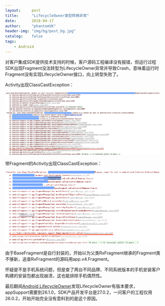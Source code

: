 ```yaml
---
layout:     post
title:      "LifecycleOwner类型转换异常"
date:       2018-04-17
author:     "phantomVK"
header-img: "img/bg/post_bg.jpg"
catalog:    false
tags:
    - Android
---
```




对客户集成SDK提供技术支持的时候，客户源码工程编译没有报错，但运行过程SDK出现Fragment没法转型为LifecycleOwner异常并导致Crash，意味着运行时Fragment没有实现LifecycleOwner接口，向上转型失败了。

Activity出现ClassCastException：

![错误日志](/img/images/LifecycleOwner_CCE_0.jpg)

带Fragment的Activity出现ClassCastException：

![错误日志](/img/images/LifecycleOwner_CCE_1.png)

由于BaseFragment是自行封装的，开始以为父类RxFragment继承的Fragment类不够新，追查RxFragment的源码用app.v4.Fragment。

怀疑是不是手机系统问题，但是查了两台不同品牌、不同系统版本的手机安装客户构建的安装包都出现崩溃，这也能排除手机偶然性。

最后翻阅[Android LifecycleOwner](https://developer.android.com/topic/libraries/support-library/revisions.html#26-1-0)发现LifecycleOwner有版本要求，appSupport需要到26.1.0，SDK产品开发平台是27.0.2，一问客户的工程仅用26.0.2，开始开始完全没有意料到的是这个原因。

